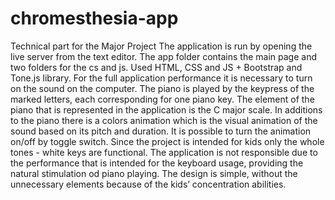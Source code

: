 # chromesthesia-app
Technical part for the Major Project
The application is run by opening the live server from the text editor.
The app folder contains the main page and two folders for the cs and js.
Used HTML, CSS and JS + Bootstrap and Tone.js library. 
For the full application performance it is necessary to turn on the sound on the computer. The piano is played by the keypress of the marked letters, each corresponding for one piano key. The element of the piano that is represented in the application is the C major scale.  In additions to the piano there is a colors animation which is the visual animation of the sound based on its pitch and duration. It is possible to turn the animation on/off by toggle switch. Since the project is intended for kids only the whole tones - white keys are functional. 
The application is not responsible due to the performance that is intended for the keyboard usage, providing the natural stimulation od piano playing. The design is simple, without the unnecessary elements because of the kids’ concentration abilities. 
